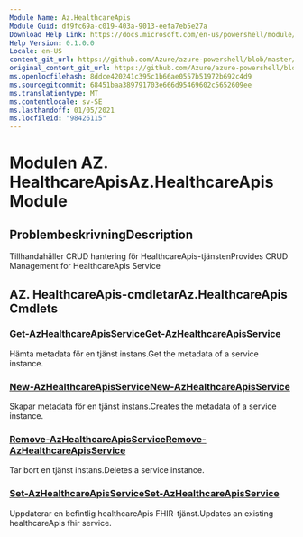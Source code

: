 ```yaml
---
Module Name: Az.HealthcareApis
Module Guid: df9fc69a-c019-403a-9013-eefa7eb5e27a
Download Help Link: https://docs.microsoft.com/en-us/powershell/module/az.healthcareapis
Help Version: 0.1.0.0
Locale: en-US
content_git_url: https://github.com/Azure/azure-powershell/blob/master/src/HealthcareApis/HealthcareApis/help/Az.HealthcareApis.md
original_content_git_url: https://github.com/Azure/azure-powershell/blob/master/src/HealthcareApis/HealthcareApis/help/Az.HealthcareApis.md
ms.openlocfilehash: 8ddce420241c395c1b66ae0557b51972b692c4d9
ms.sourcegitcommit: 68451baa389791703e666d95469602c5652609ee
ms.translationtype: MT
ms.contentlocale: sv-SE
ms.lasthandoff: 01/05/2021
ms.locfileid: "98426115"
---
```

# <span data-ttu-id="be71b-101">Modulen AZ. HealthcareApis</span><span class="sxs-lookup"><span data-stu-id="be71b-101">Az.HealthcareApis Module</span></span>
## <span data-ttu-id="be71b-102">Problembeskrivning</span><span class="sxs-lookup"><span data-stu-id="be71b-102">Description</span></span>
<span data-ttu-id="be71b-103">Tillhandahåller CRUD hantering för HealthcareApis-tjänsten</span><span class="sxs-lookup"><span data-stu-id="be71b-103">Provides CRUD Management for HealthcareApis Service</span></span>

## <span data-ttu-id="be71b-104">AZ. HealthcareApis-cmdletar</span><span class="sxs-lookup"><span data-stu-id="be71b-104">Az.HealthcareApis Cmdlets</span></span>
### [<span data-ttu-id="be71b-105">Get-AzHealthcareApisService</span><span class="sxs-lookup"><span data-stu-id="be71b-105">Get-AzHealthcareApisService</span></span>](Get-AzHealthcareApisService.md)
<span data-ttu-id="be71b-106">Hämta metadata för en tjänst instans.</span><span class="sxs-lookup"><span data-stu-id="be71b-106">Get the metadata of a service instance.</span></span>

### [<span data-ttu-id="be71b-107">New-AzHealthcareApisService</span><span class="sxs-lookup"><span data-stu-id="be71b-107">New-AzHealthcareApisService</span></span>](New-AzHealthcareApisService.md)
<span data-ttu-id="be71b-108">Skapar metadata för en tjänst instans.</span><span class="sxs-lookup"><span data-stu-id="be71b-108">Creates the metadata of a service instance.</span></span>

### [<span data-ttu-id="be71b-109">Remove-AzHealthcareApisService</span><span class="sxs-lookup"><span data-stu-id="be71b-109">Remove-AzHealthcareApisService</span></span>](Remove-AzHealthcareApisService.md)
<span data-ttu-id="be71b-110">Tar bort en tjänst instans.</span><span class="sxs-lookup"><span data-stu-id="be71b-110">Deletes a service instance.</span></span>

### [<span data-ttu-id="be71b-111">Set-AzHealthcareApisService</span><span class="sxs-lookup"><span data-stu-id="be71b-111">Set-AzHealthcareApisService</span></span>](Set-AzHealthcareApisService.md)
<span data-ttu-id="be71b-112">Uppdaterar en befintlig healthcareApis FHIR-tjänst.</span><span class="sxs-lookup"><span data-stu-id="be71b-112">Updates an existing healthcareApis fhir service.</span></span>

